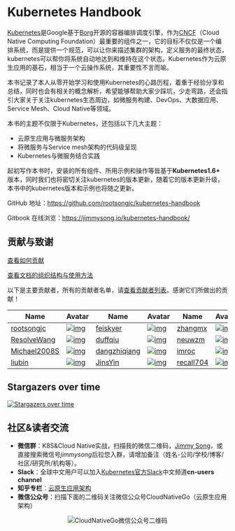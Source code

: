 # Kubernetes Handbook

[Kubernetes](http://kubernetes.io)是Google基于[Borg](https://research.google.com/pubs/pub43438.html)开源的容器编排调度引擎，作为[CNCF](http://cncf.io)（Cloud Native Computing Foundation）最重要的组件之一，它的目标不仅仅是一个编排系统，而是提供一个规范，可以让你来描述集群的架构，定义服务的最终状态，kubernetes可以帮你将系统自动地达到和维持在这个状态。Kubernetes作为云原生应用的基石，相当于一个云操作系统，其重要性不言而喻。

本书记录了本人从零开始学习和使用Kubernetes的心路历程，着重于经验分享和总结，同时也会有相关的概念解析，希望能够帮助大家少踩坑，少走弯路，还会指引大家关于关注kubernetes生态周边，如微服务构建、DevOps、大数据应用、Service Mesh、Cloud Native等领域。

本书的主题不仅限于Kubernetes，还包括以下几大主题：

- 云原生应用与微服务架构
- 将微服务与Service mesh架构的代码级呈现
- Kubernetes与微服务结合实践

起初写作本书时，安装的所有组件、所用示例和操作等皆基于**Kubernetes1.6+** 版本，同时我们也将密切关注kubernetes的版本更新，随着它的版本更新升级，本书中的kubernetes版本和示例也将随之更新。

GitHub 地址：https://github.com/rootsongjc/kubernetes-handbook

Gitbook 在线浏览：https://jimmysong.io/kubernetes-handbook/

## 贡献与致谢

[查看如何贡献](https://github.com/rootsongjc/kubernetes-handbook/blob/master/CONTRIBUTING.md)

[查看文档的组织结构与使用方法](https://github.com/rootsongjc/kubernetes-handbook/blob/master/CODE_OF_CONDUCT.md)

以下是主要贡献者，所有的贡献者名单，请[查看贡献者列表](https://github.com/rootsongjc/kubernetes-handbook/graphs/contributors)。感谢它们所做出的贡献！

| Name                                            | Avatar                                                       | Name                                            | Avatar                                                       | Name                                      | Avatar                                                       |
| ----------------------------------------------- | ------------------------------------------------------------ | ----------------------------------------------- | ------------------------------------------------------------ | ----------------------------------------- | ------------------------------------------------------------ |
| [rootsongjc](https://github.com/rootsongjc)     | [![img](https://avatars3.githubusercontent.com/u/3328185?v=3&s=60)](https://avatars3.githubusercontent.com/u/3328185?v=3&s=60) | [feiskyer](https://github.com/feiskyer)         | [![img](https://avatars3.githubusercontent.com/u/676637?v=3&s=60)](https://avatars3.githubusercontent.com/u/676637?v=3&s=60) | [zhangmx](https://github.com/zhangmx)     | [![img](https://avatars2.githubusercontent.com/u/1308646?v=3&s=60)](https://avatars2.githubusercontent.com/u/1308646?v=3&s=60) |
| [ResolveWang](https://github.com/ResolveWang)   | [![img](https://avatars3.githubusercontent.com/u/8018776?v=3&s=60)](https://avatars3.githubusercontent.com/u/8018776?v=3&s=60) | [duffqiu](https://github.com/duffqiu)           | [![img](https://avatars1.githubusercontent.com/u/5739682?v=3&s=60)](https://avatars1.githubusercontent.com/u/5739682?v=3&s=60) | [neuwzm](https://github.com/neuwzm)       | [![img](https://avatars1.githubusercontent.com/u/17195865?v=3&s=60)](https://avatars1.githubusercontent.com/u/17195865?v=3&s=60) |
| [Michael2008S](https://github.com/Michael2008S) | [![img](https://avatars3.githubusercontent.com/u/1240769?v=3&s=60)](https://avatars3.githubusercontent.com/u/1240769?v=3&s=60) | [dangzhiqiang](https://github.com/dangzhiqiang) | [![img](https://avatars3.githubusercontent.com/u/5242135?v=3&s=60)](https://avatars3.githubusercontent.com/u/5242135?v=3&s=60) | [imroc](https://github.com/imroc)         | [![img](https://avatars3.githubusercontent.com/u/7448852?v=3&s=60)](https://avatars3.githubusercontent.com/u/7448852?v=3&s=60) |
| [liubin](https://github.com/liubin)             | [![img](https://avatars3.githubusercontent.com/u/1212008?v=3&s=60)](https://avatars3.githubusercontent.com/u/1212008?v=3&s=60) | [JinsYin](https://github.com/JinsYin)           | [![img](https://avatars3.githubusercontent.com/u/12714609?v=3&s=60)](https://avatars3.githubusercontent.com/u/12714609?v=3&s=60) | [recall704](https://github.com/recall704) | [![img](https://avatars3.githubusercontent.com/u/7451408?v=3&s=60)](https://avatars3.githubusercontent.com/u/7451408?v=3&s=60) |

## Stargazers over time

[![Stargazers over time](https://starcharts.herokuapp.com/rootsongjc/kubernetes-handbook.svg)](https://starcharts.herokuapp.com/rootsongjc/kubernetes-handbook)

## 社区&读者交流

- **微信群**：K8S&Cloud Native实战，扫描我的微信二维码，[Jimmy Song](http://jimmysong.io/about)，或直接搜索微信号*jimmysong*后拉您入群，请增加备注（姓名-公司/学校/博客/社区/研究所/机构等）。
- **Slack**：全球中文用户可以加入[Kubernetes官方Slack](http://slack.k8s.io)中文频道**cn-users channel**
- **知乎专栏**：[云原生应用架构](https://zhuanlan.zhihu.com/cloud-native)
- **微信公众号**：扫描下面的二维码关注微信公众号CloudNativeGo（云原生应用架构）

<p align="center">
  <img src="https://github.com/rootsongjc/kubernetes-handbook/blob/master/images/cloud-native-go-wechat-qr-code.jpg?raw=true" alt="CloudNativeGo微信公众号二维码"/>
</p>